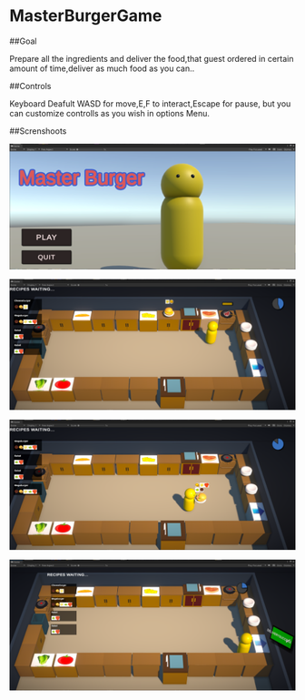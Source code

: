 # MasterBurgerGame

##Goal 

Prepare all the ingredients and deliver the food,that guest ordered in certain amount of time,deliver as much food as you can..

##Controls

Keyboard  Deafult WASD for move,E,F to interact,Escape for pause, but you can customize controlls as you wish in options Menu.

##Screnshoots

![Title screen](https://raw.githubusercontent.com/DarioD19/MasterBurgerGame/main/Screnshoots/MasterBurger.04.png)

![Play Screen](https://raw.githubusercontent.com/DarioD19/MasterBurgerGame/main/Screnshoots/MasterBurger.02.png)

![Play Screen01](https://raw.githubusercontent.com/DarioD19/MasterBurgerGame/main/Screnshoots/MasterBurger.03.png)

![Play Screen02](https://raw.githubusercontent.com/DarioD19/MasterBurgerGame/main/Screnshoots/MasterBurger.picture.png)


